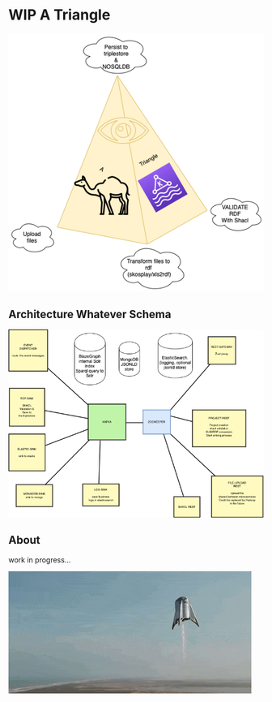 # WIP A Triangle

 ![Screenshot](./docs/atriangle.png?raw=true)

  ## Architecture Whatever Schema

  ![Screenshot](./docs/architecture.png?raw=true)

  ## About
  work in progress...

  ![Screenshot](./docs/starhopper.gif?raw=true?style=center)
